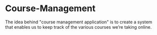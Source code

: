 # Course-Management
The idea behind "course management application" is to create a system that enables us to keep track of the various courses we’re taking online.
